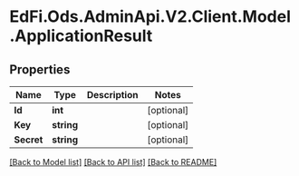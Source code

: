# EdFi.Ods.AdminApi.V2.Client.Model.ApplicationResult

## Properties

Name | Type | Description | Notes
------------ | ------------- | ------------- | -------------
**Id** | **int** |  | [optional] 
**Key** | **string** |  | [optional] 
**Secret** | **string** |  | [optional] 

[[Back to Model list]](../README.md#documentation-for-models) [[Back to API list]](../README.md#documentation-for-api-endpoints) [[Back to README]](../README.md)

